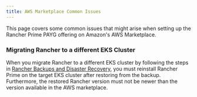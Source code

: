 ```yaml
---
title: AWS Marketplace Common Issues
---
```


This page covers some common issues that might arise when setting up the Rancher Prime PAYG offering on Amazon's AWS Marketplace.

### Migrating Rancher to a different EKS Cluster

When you migrate Rancher to a different EKS cluster by following the steps in [Rancher Backups and Disaster Recovery](../../../pages-for-subheaders/backup-restore-and-disaster-recovery.md), you must reinstall Rancher Prime on the target EKS cluster after restoring from the backup. Furthermore, the restored Rancher version must not be newer than the version available in the AWS marketplace.
